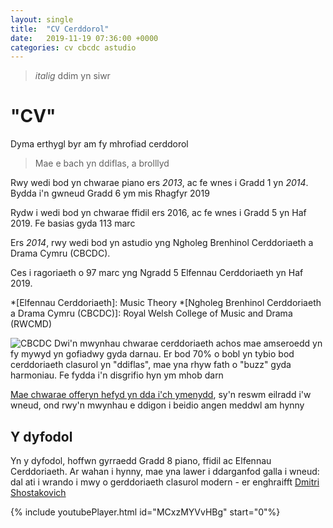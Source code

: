 ```yaml
---
layout: single
title:  "CV Cerddorol"
date:   2019-11-19 07:36:00 +0000
categories: cv cbcdc astudio
---
```


> _italig_ ddim yn siwr

# "CV"
Dyma erthygl byr am fy mhrofiad cerddorol

> Mae e bach yn ddiflas, a brolllyd

 Rwy wedi bod yn chwarae piano ers _2013_, ac fe wnes i Gradd 1 yn _2014_. Bydda i'n gwneud Gradd 6 ym mis Rhagfyr 2019

Rydw i wedi bod yn chwarae ffidil ers 2016, ac fe wnes i Gradd 5 yn Haf 2019. Fe basias gyda 113 marc

Ers _2014_, rwy wedi bod yn astudio yng Ngholeg Brenhinol Cerddoriaeth a Drama Cymru (CBCDC). 

Ces i ragoriaeth o 97 marc yng  Ngradd 5 Elfennau Cerddoriaeth yn Haf 2019.
 
*[Elfennau Cerddoriaeth]: Music Theory
*[Ngholeg Brenhinol Cerddoriaeth a Drama Cymru (CBCDC)]: Royal Welsh College of Music and Drama (RWCMD)

![CBCDC](https://www.wales.com/sites/default/files/styles/o_herostandard_fullwidth_1x/public/media-library/2019-01/Joe%20Clark,%20BFLS,%20RWCMD,%20view%20from%20north%20road,%20concert%20hall,-small.jpg?itok=tdipf08t%201x)
Dwi'n mwynhau chwarae cerddoriaeth achos mae amseroedd yn fy mywyd yn gofiadwy gyda darnau. Er bod 70% o bobl yn tybio bod cerddoriaeth clasurol yn "ddiflas", mae yna rhyw fath o "buzz" gyda harmoniau. Fe fydda i'n disgrifio hyn ym mhob darn

[Mae chwarae offeryn hefyd yn dda i'ch ymenydd](https://www.alzdiscovery.org/cognitive-vitality/blog/does-music-benefit-the-brain), sy'n reswm eilradd i'w wneud, ond rwy'n mwynhau e ddigon i beidio angen meddwl am hynny

## Y dyfodol

Yn y dyfodol, hoffwn gyrraedd Gradd 8 piano, ffidil ac Elfennau Cerddoriaeth. Ar wahan i hynny, mae yna lawer i ddarganfod galla i wneud: dal ati i wrando i mwy o gerddoriaeth clasurol modern - er enghraifft [Dmitri Shostakovich](2019-11-21-dmitri-shostakovich.md)

{% include youtubePlayer.html id="MCxzMYVvHBg" start="0"%}

